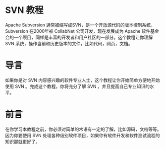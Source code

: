 # SVN 教程
Apache Subversion 通常被缩写成SVN，是一个开放源代码的版本控制系统，Subversion 在2000年被 CollabNet 公司开发，现在发展成为 Apache 软件基金会的一个项目，同样是丰富的开发者和用户社区的一部分。这个教程让你理解 SVN 系统，操作当前和历史版本的文件，比如代码，网页，文档。
# 导言
如果你是对 SVN 内容感兴趣的软件专业人士，这个教程让你开始简单方便地开始使用 SVN 。完成这个教程，你将充分了解 SVN ，并且提高自己专业知识的水平。
# 前言
在你学习本教程之前，你必须对简单的术语有一定的了解，比如源码，文档等等。因为你要使用 SVN 处理各种级别软件项目，如果你有软件开发和软件测试流程的知识那就更好了。
